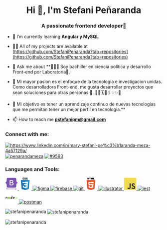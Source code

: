 <h1 align="center">Hi 👋, I'm Stefani Peñaranda</h1>
<h3 align="center">A passionate frontend developer💛</h3>

- 🌱 I’m currently learning **Angular y MySQL**

- 👨‍💻 All of my projects are available at [https://github.com/StefaniPenaranda?tab=repositories](https://github.com/StefaniPenaranda?tab=repositories)

- 💬 Ask me about **👩🏻‍💻 Soy bachiller en ciencia política y desarrollo Front-end por Laboratoria💛. 
- 🎈 Mi mayor pasion es el enfoque de la tecnologia e investigacion unidas. Como desarrolladora Front-end, me gusta desarrollar proyectos que sean soluciones para otras personas 📲. 💛🎈🗓️💛🖇️💡✨🌸
- 👾 Mi objetivo es tener un aprendizaje continuo de nuevas tecnologías que me permitan tener un mejor perfil en tecnologia.**

- 📫 How to reach me **pstefanipm@gmail.com**

<h3 align="left">Connect with me:</h3>
<p align="left">
<a href="https://linkedin.com/in/https://www.linkedin.com/in/mary-stefani-pe%c3%b1aranda-meza-4a57129a/" target="blank"><img align="center" src="https://raw.githubusercontent.com/rahuldkjain/github-profile-readme-generator/master/src/images/icons/Social/linked-in-alt.svg" alt="https://www.linkedin.com/in/mary-stefani-pe%c3%b1aranda-meza-4a57129a/" height="30" width="40" /></a>
<a href="https://instagram.com/penarandameza" target="blank"><img align="center" src="https://raw.githubusercontent.com/rahuldkjain/github-profile-readme-generator/master/src/images/icons/Social/instagram.svg" alt="penarandameza" height="30" width="40" /></a>
<a href="https://discord.gg/#9563" target="blank"><img align="center" src="https://raw.githubusercontent.com/rahuldkjain/github-profile-readme-generator/master/src/images/icons/Social/discord.svg" alt="#9563" height="30" width="40" /></a>
</p>

<h3 align="left">Languages and Tools:</h3>
<p align="left"> <a href="https://getbootstrap.com" target="_blank" rel="noreferrer"> <img src="https://raw.githubusercontent.com/devicons/devicon/master/icons/bootstrap/bootstrap-plain-wordmark.svg" alt="bootstrap" width="40" height="40"/> </a> <a href="https://www.w3schools.com/css/" target="_blank" rel="noreferrer"> <img src="https://raw.githubusercontent.com/devicons/devicon/master/icons/css3/css3-original-wordmark.svg" alt="css3" width="40" height="40"/> </a> <a href="https://www.figma.com/" target="_blank" rel="noreferrer"> <img src="https://www.vectorlogo.zone/logos/figma/figma-icon.svg" alt="figma" width="40" height="40"/> </a> <a href="https://firebase.google.com/" target="_blank" rel="noreferrer"> <img src="https://www.vectorlogo.zone/logos/firebase/firebase-icon.svg" alt="firebase" width="40" height="40"/> </a> <a href="https://git-scm.com/" target="_blank" rel="noreferrer"> <img src="https://www.vectorlogo.zone/logos/git-scm/git-scm-icon.svg" alt="git" width="40" height="40"/> </a> <a href="https://www.w3.org/html/" target="_blank" rel="noreferrer"> <img src="https://raw.githubusercontent.com/devicons/devicon/master/icons/html5/html5-original-wordmark.svg" alt="html5" width="40" height="40"/> </a> <a href="https://www.adobe.com/in/products/illustrator.html" target="_blank" rel="noreferrer"> <img src="https://www.vectorlogo.zone/logos/adobe_illustrator/adobe_illustrator-icon.svg" alt="illustrator" width="40" height="40"/> </a> <a href="https://developer.mozilla.org/en-US/docs/Web/JavaScript" target="_blank" rel="noreferrer"> <img src="https://raw.githubusercontent.com/devicons/devicon/master/icons/javascript/javascript-original.svg" alt="javascript" width="40" height="40"/> </a> <a href="https://jestjs.io" target="_blank" rel="noreferrer"> <img src="https://www.vectorlogo.zone/logos/jestjsio/jestjsio-icon.svg" alt="jest" width="40" height="40"/> </a> <a href="https://nodejs.org" target="_blank" rel="noreferrer"> <img src="https://raw.githubusercontent.com/devicons/devicon/master/icons/nodejs/nodejs-original-wordmark.svg" alt="nodejs" width="40" height="40"/> </a> <a href="https://postman.com" target="_blank" rel="noreferrer"> <img src="https://www.vectorlogo.zone/logos/getpostman/getpostman-icon.svg" alt="postman" width="40" height="40"/> </a> </p>

<p><img align="left" src="https://github-readme-stats.vercel.app/api/top-langs?username=stefanipenaranda&show_icons=true&locale=en&layout=compact" alt="stefanipenaranda" /></p>

<p>&nbsp;<img align="center" src="https://github-readme-stats.vercel.app/api?username=stefanipenaranda&show_icons=true&locale=en" alt="stefanipenaranda" /></p>

<p><img align="center" src="https://github-readme-streak-stats.herokuapp.com/?user=stefanipenaranda&" alt="stefanipenaranda" /></p>


<!--
**StefaniPenaranda/StefaniPenaranda** is a ✨ _special_ ✨ repository because its `README.md` (this file) appears on your GitHub profile.

Here are some ideas to get you started:

- 🔭 I’m currently working on ...
- 🌱 I’m currently learning ...
- 👯 I’m looking to collaborate on ...
- 🤔 I’m looking for help with ...
- 💬 Ask me about ...
- 📫 How to reach me: ...
- 😄 Pronouns: ...
- ⚡ Fun fact: ...
-->
